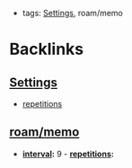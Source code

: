 - tags: [Settings](<Settings.md>), roam/memo

# Backlinks
## [Settings](<Settings.md>)
- [repetitions](<repetitions.md>)

## [roam/memo](<roam/memo.md>)
- **[interval](<interval.md>):** 9
            - **[repetitions](<repetitions.md>):**

